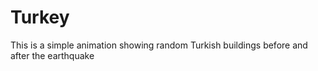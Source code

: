 # Turkey
This is a simple animation showing random Turkish buildings before and after the earthquake
